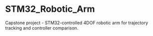 # STM32_Robotic_Arm
Capstone project - STM32-controlled 4DOF robotic arm for trajectory tracking and controller comparison.
